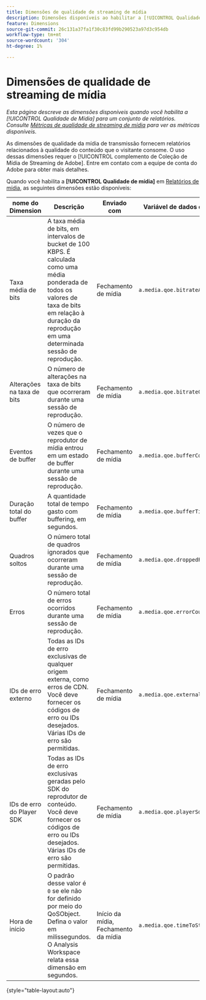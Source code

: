 ```yaml
---
title: Dimensões de qualidade de streaming de mídia
description: Dimensões disponíveis ao habilitar a [!UICONTROL Qualidade de mídia] para um conjunto de relatórios.
feature: Dimensions
source-git-commit: 26c131a37fa1f30c83fd99b290523a97d3c954db
workflow-type: tm+mt
source-wordcount: '304'
ht-degree: 1%

---
```


# Dimensões de qualidade de streaming de mídia

*Esta página descreve as dimensões disponíveis quando você habilita a [!UICONTROL Qualidade de Mídia] para um conjunto de relatórios. Consulte [Métricas de qualidade de streaming de mídia](../metrics/sm-quality.md) para ver as métricas disponíveis.*

As dimensões de qualidade da mídia de transmissão fornecem relatórios relacionados à qualidade do conteúdo que o visitante consome. O uso dessas dimensões requer o [!UICONTROL complemento de Coleção de Mídia de Streaming de Adobe]. Entre em contato com a equipe de conta do Adobe para obter mais detalhes.

Quando você habilita a **[!UICONTROL Qualidade de mídia]** em [Relatórios de mídia](/help/admin/admin/c-manage-report-suites/c-edit-report-suites/media-management.md), as seguintes dimensões estão disponíveis:

| nome do Dimension | Descrição | Enviado com | Variável de dados de contexto |
| --- | --- | --- | --- |
| Taxa média de bits | A taxa média de bits, em intervalos de bucket de 100 KBPS. É calculada como uma média ponderada de todos os valores de taxa de bits em relação à duração da reprodução em uma determinada sessão de reprodução. | Fechamento de mídia | `a.media.qoe.bitrateAverageBucket` |
| Alterações na taxa de bits | O número de alterações na taxa de bits que ocorreram durante uma sessão de reprodução. | Fechamento de mídia | `a.media.qoe.bitrateChangeCount` |
| Eventos de buffer | O número de vezes que o reprodutor de mídia entrou em um estado de buffer durante uma sessão de reprodução. | Fechamento de mídia | `a.media.qoe.bufferCount` |
| Duração total do buffer | A quantidade total de tempo gasto com buffering, em segundos. | Fechamento de mídia | `a.media.qoe.bufferTime` |
| Quadros soltos | O número total de quadros ignorados que ocorreram durante uma sessão de reprodução. | Fechamento de mídia | `a.media.qoe.droppedFrameCount` |
| Erros | O número total de erros ocorridos durante uma sessão de reprodução. | Fechamento de mídia | `a.media.qoe.errorCount` |
| IDs de erro externo | Todas as IDs de erro exclusivas de qualquer origem externa, como erros de CDN. Você deve fornecer os códigos de erro ou IDs desejados. Várias IDs de erro são permitidas. | Fechamento de mídia | `a.media.qoe.externalErrors` |
| IDs de erro do Player SDK | Todas as IDs de erro exclusivas geradas pelo SDK do reprodutor de conteúdo. Você deve fornecer os códigos de erro ou IDs desejados. Várias IDs de erro são permitidas. | Fechamento de mídia | `a.media.qoe.playerSdkErrors` |
| Hora de início | O padrão desse valor é `0` se ele não for definido por meio do QoSObject. Defina o valor em milissegundos. O Analysis Workspace relata essa dimensão em segundos. | Início da mídia, Fechamento da mídia | `a.media.qoe.timeToStart` |

{style="table-layout:auto"}
